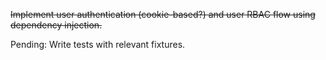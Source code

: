 ~~Implement user authentication (cookie-based?) and user RBAC flow using dependency injection.~~

Pending: Write tests with relevant fixtures. 
